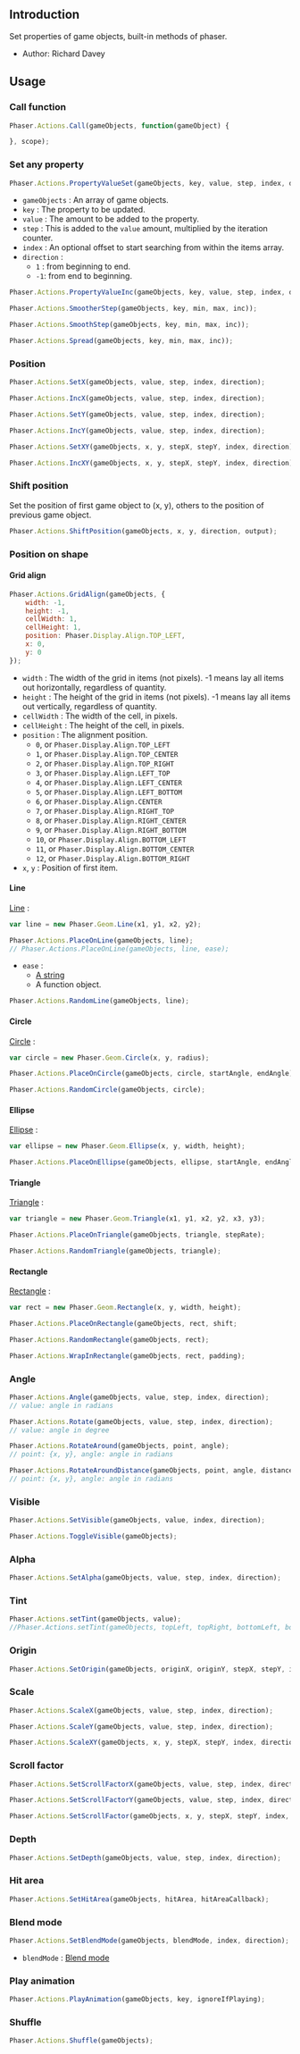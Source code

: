## Introduction

Set properties of game objects, built-in methods of phaser.

- Author: Richard Davey

## Usage

### Call function

```javascript
Phaser.Actions.Call(gameObjects, function(gameObject) {

}, scope);
```

### Set any property

```javascript
Phaser.Actions.PropertyValueSet(gameObjects, key, value, step, index, direction);
```

- `gameObjects` : An array of game objects.
- `key` : The property to be updated.
- `value` : The amount to be added to the property.
- `step` : This is added to the `value` amount, multiplied by the iteration counter.
- `index` : An optional offset to start searching from within the items array.
- `direction` :
    - `1` : from beginning to end.
    - `-1`: from end to beginning.

```javascript
Phaser.Actions.PropertyValueInc(gameObjects, key, value, step, index, direction);
```

```javascript
Phaser.Actions.SmootherStep(gameObjects, key, min, max, inc));
```

```javascript
Phaser.Actions.SmoothStep(gameObjects, key, min, max, inc));
```

```javascript
Phaser.Actions.Spread(gameObjects, key, min, max, inc));
```

### Position

```javascript
Phaser.Actions.SetX(gameObjects, value, step, index, direction);
```

```javascript
Phaser.Actions.IncX(gameObjects, value, step, index, direction);
```

```javascript
Phaser.Actions.SetY(gameObjects, value, step, index, direction);
```

```javascript
Phaser.Actions.IncY(gameObjects, value, step, index, direction);
```

```javascript
Phaser.Actions.SetXY(gameObjects, x, y, stepX, stepY, index, direction);
```

```javascript
Phaser.Actions.IncXY(gameObjects, x, y, stepX, stepY, index, direction);
```

### Shift position

Set the position of first game object to (x, y), others to the position of previous game object.

```javascript
Phaser.Actions.ShiftPosition(gameObjects, x, y, direction, output);
```

### Position on shape

#### Grid align

```javascript
Phaser.Actions.GridAlign(gameObjects, {
    width: -1,
    height: -1,
    cellWidth: 1,
    cellHeight: 1,
    position: Phaser.Display.Align.TOP_LEFT,
    x: 0,
    y: 0
});
```

- `width` : The width of the grid in items (not pixels). -1 means lay all items out horizontally, regardless of quantity.
- `height` : The height of the grid in items (not pixels). -1 means lay all items out vertically, regardless of quantity.
- `cellWidth` : The width of the cell, in pixels.
- `cellHeight` : The height of the cell, in pixels.
- `position` : The alignment position.
    - `0`, or `Phaser.Display.Align.TOP_LEFT` 
    - `1`, or `Phaser.Display.Align.TOP_CENTER`
    - `2`, or `Phaser.Display.Align.TOP_RIGHT`
    - `3`, or `Phaser.Display.Align.LEFT_TOP`
    - `4`, or `Phaser.Display.Align.LEFT_CENTER`
    - `5`, or `Phaser.Display.Align.LEFT_BOTTOM`
    - `6`, or `Phaser.Display.Align.CENTER`
    - `7`, or `Phaser.Display.Align.RIGHT_TOP`
    - `8`, or `Phaser.Display.Align.RIGHT_CENTER`
    - `9`, or `Phaser.Display.Align.RIGHT_BOTTOM`
    - `10`, or `Phaser.Display.Align.BOTTOM_LEFT`
    - `11`, or `Phaser.Display.Align.BOTTOM_CENTER`
    - `12`, or `Phaser.Display.Align.BOTTOM_RIGHT`
- `x`, `y` : Position of first item.

#### Line

[Line](geom-line.md) :

```javascript
var line = new Phaser.Geom.Line(x1, y1, x2, y2);
```

```javascript
Phaser.Actions.PlaceOnLine(gameObjects, line);
// Phaser.Actions.PlaceOnLine(gameObjects, line, ease);
```

- `ease` : 
    - [A string](tween.md#ease-equations)
    - A function object.

```javascript
Phaser.Actions.RandomLine(gameObjects, line);
```

#### Circle

[Circle](geom-circle.md) :

```javascript
var circle = new Phaser.Geom.Circle(x, y, radius);
```

```javascript
Phaser.Actions.PlaceOnCircle(gameObjects, circle, startAngle, endAngle);
```

```javascript
Phaser.Actions.RandomCircle(gameObjects, circle);
```

#### Ellipse

[Ellipse](geom-ellipse.md) :

```javascript
var ellipse = new Phaser.Geom.Ellipse(x, y, width, height);
```

```javascript
Phaser.Actions.PlaceOnEllipse(gameObjects, ellipse, startAngle, endAngle);
```

#### Triangle

[Triangle](geom-triangle.md) :

```javascript
var triangle = new Phaser.Geom.Triangle(x1, y1, x2, y2, x3, y3);
```

```javascript
Phaser.Actions.PlaceOnTriangle(gameObjects, triangle, stepRate);
```

```javascript
Phaser.Actions.RandomTriangle(gameObjects, triangle);
```

#### Rectangle

[Rectangle](geom-rectangle.md) :

```javascript
var rect = new Phaser.Geom.Rectangle(x, y, width, height);
```

```javascript
Phaser.Actions.PlaceOnRectangle(gameObjects, rect, shift;
```

```javascript
Phaser.Actions.RandomRectangle(gameObjects, rect);
```

```javascript
Phaser.Actions.WrapInRectangle(gameObjects, rect, padding);
```

### Angle

```javascript
Phaser.Actions.Angle(gameObjects, value, step, index, direction);
// value: angle in radians
```

```javascript
Phaser.Actions.Rotate(gameObjects, value, step, index, direction);
// value: angle in degree
```

```javascript
Phaser.Actions.RotateAround(gameObjects, point, angle);
// point: {x, y}, angle: angle in radians
```

```javascript
Phaser.Actions.RotateAroundDistance(gameObjects, point, angle, distance);
// point: {x, y}, angle: angle in radians
```

### Visible

```javascript
Phaser.Actions.SetVisible(gameObjects, value, index, direction);
```

```javascript
Phaser.Actions.ToggleVisible(gameObjects);
```

### Alpha

```javascript
Phaser.Actions.SetAlpha(gameObjects, value, step, index, direction);
```

### Tint

```javascript
Phaser.Actions.setTint(gameObjects, value);
//Phaser.Actions.setTint(gameObjects, topLeft, topRight, bottomLeft, bottomRight);
```

### Origin

```javascript
Phaser.Actions.SetOrigin(gameObjects, originX, originY, stepX, stepY, index, direction);
```

### Scale

```javascript
Phaser.Actions.ScaleX(gameObjects, value, step, index, direction);
```

```javascript
Phaser.Actions.ScaleY(gameObjects, value, step, index, direction);
```

```javascript
Phaser.Actions.ScaleXY(gameObjects, x, y, stepX, stepY, index, direction);
```

### Scroll factor

```javascript
Phaser.Actions.SetScrollFactorX(gameObjects, value, step, index, direction);
```

```javascript
Phaser.Actions.SetScrollFactorY(gameObjects, value, step, index, direction);
```

```javascript
Phaser.Actions.SetScrollFactor(gameObjects, x, y, stepX, stepY, index, direction);
```

### Depth

```javascript
Phaser.Actions.SetDepth(gameObjects, value, step, index, direction);
```

### Hit area

```javascript
Phaser.Actions.SetHitArea(gameObjects, hitArea, hitAreaCallback);
```

### Blend mode

```javascript
Phaser.Actions.SetBlendMode(gameObjects, blendMode, index, direction);
```

- `blendMode` : [Blend mode](blendmode.md)

### Play animation

```javascript
Phaser.Actions.PlayAnimation(gameObjects, key, ignoreIfPlaying);
```

### Shuffle

```javascript
Phaser.Actions.Shuffle(gameObjects);
```